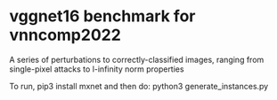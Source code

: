 # vggnet16 benchmark for vnncomp2022

A series of perturbations to correctly-classified images, ranging from single-pixel attacks to l-infinity norm properties

To run, pip3 install mxnet and then do:
python3 generate_instances.py <seed>
